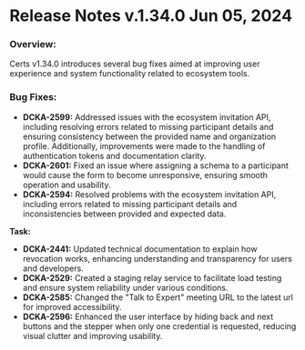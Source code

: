 # Release Notes v.1.34.0 Jun 05, 2024

### **Overview:**

Certs v1.34.0 introduces several bug fixes aimed at improving user experience and system functionality related to ecosystem tools.



### **Bug Fixes:**

* **DCKA-2599:** Addressed issues with the ecosystem invitation API, including resolving errors related to missing participant details and ensuring consistency between the provided name and organization profile. Additionally, improvements were made to the handling of authentication tokens and documentation clarity.
* **DCKA-2601:** Fixed an issue where assigning a schema to a participant would cause the form to become unresponsive, ensuring smooth operation and usability.
* **DCKA-2594:** Resolved problems with the ecosystem invitation API, including errors related to missing participant details and inconsistencies between provided and expected data.

**Task:**

* **DCKA-2441:** Updated technical documentation to explain how revocation works, enhancing understanding and transparency for users and developers.
* **DCKA-2529:** Created a staging relay service to facilitate load testing and ensure system reliability under various conditions.
* **DCKA-2585:** Changed the "Talk to Expert" meeting URL to the latest url for improved accessibility.
* **DCKA-2596:** Enhanced the user interface by hiding back and next buttons and the stepper when only one credential is requested, reducing visual clutter and improving usability.
